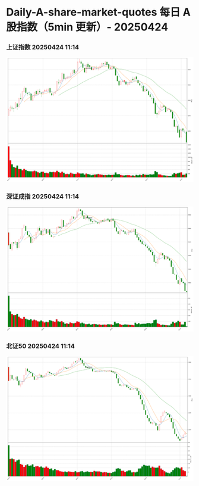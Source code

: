 
# Daily-A-share-market-quotes 每日 A 股指数（5min 更新）- 20250424

### 上证指数 20250424 11:14
![](./fig/2025/4/20250424-sh000001.png)

### 深证成指 20250424 11:14
![](./fig/2025/4/20250424-sz399001.png)

### 北证50 20250424 11:14
![](./fig/2025/4/20250424-bj899050.png)
